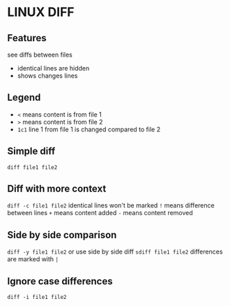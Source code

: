 # LINUX DIFF

## Features
see diffs between files
- identical lines are hidden
- shows changes lines

## Legend
- `<` means content is from file 1
- `>` means content is from file 2
- `1c1` line 1 from file 1 is changed compared to file 2

## Simple diff
`diff file1 file2`

## Diff with more context
`diff -c file1 file2`
identical lines won't be marked
`!` means difference between lines
`+` means content added
`-` means content removed

## Side by side comparison
`diff -y file1 file2`
or use side by side diff
`sdiff file1 file2`
differences are marked with `|`

## Ignore case differences
`diff -i file1 file2`